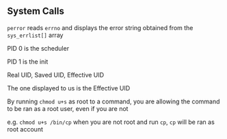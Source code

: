 System Calls
---

`perror` reads `errno` and displays the error string obtained from the `sys_errlist[]` array

PID 0 is the scheduler

PID 1 is the init

Real UID, Saved UID, Effective UID

The one displayed to us is the Effective UID

By running `chmod u+s` as root to a command, you are allowing the command to be ran as a root user, even if you are not

e.g. `chmod u+s /bin/cp` when you are not root and run `cp`, `cp` will be ran as root account

